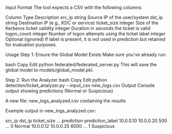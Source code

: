 Input Format
The tool expects a CSV with the following columns:

Column	Type	Description
src_ip	string	Source IP of the user/system
dst_ip	string	Destination IP (e.g., KDC or service)
ticket_size	integer	Size of the Kerberos ticket
validity	integer	Duration in seconds the ticket is valid
logon_count	integer	Number of logon attempts using the ticket
label	integer	Optional (ignored)
If label is present, it is not used in prediction but retained for evaluation purposes.

 Usage
 Step 1: Ensure the Global Model Exists
Make sure you've already run:

bash
Copy
Edit
python federated/federated_server.py
This will save the global model to models/global_model.pkl.

 Step 2: Run the Analyzer
bash
Copy
Edit
python detection/ticket_analyzer.py --input_csv new_logs.csv
 Output
Console output showing predictions (Normal or Suspicious)

A new file: new_logs_analyzed.csv containing the results

Example output in new_logs_analyzed.csv:

src_ip	dst_ip	ticket_size	...	prediction	prediction_label
10.0.0.10	10.0.0.20	500	...	0	Normal
10.0.0.12	10.0.0.25	6000	...	1	Suspicious
